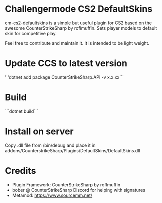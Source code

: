# Challengermode CS2 DefaultSkins

cm-cs2-defaultskins is a simple but useful plugin for CS2 based on the awesome CounterStrikeSharp by roflmuffin. Sets player models to default skin for competitive play.

Feel free to contribute and maintain it. It is intended to be light weight.

# Update CCS to latest version
'''dotnet add package CounterStrikeSharp.API -v x.x.xx´´´

# Build
´´´dotnet build´´´

# Install on server
Copy .dll file from /bin/debug and place it in addons/CounterstrikeSharp/Plugins/DefaultSkins/DefaultSkins.dll

# Credits
* Plugin Framework: CounterStrikeSharp by roflmuffin
* bober @ CounterStrikeSharp Discord for helping with signatures
* Metamod: https://www.sourcemm.net/


